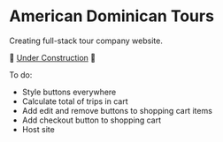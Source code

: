 # American Dominican Tours

Creating full-stack tour company website. 

🚧 [Under Construction](https://wsvoboda.github.io/ADTours/) 🚧

To do:
- Style buttons everywhere
- Calculate total of trips in cart
- Add edit and remove buttons to shopping cart items
- Add checkout button to shopping cart
- Host site
